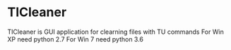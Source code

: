 # TICleaner
TICleaner is GUI application for clearning files with TU commands
For Win XP need python 2.7
For Win 7 need python 3.6